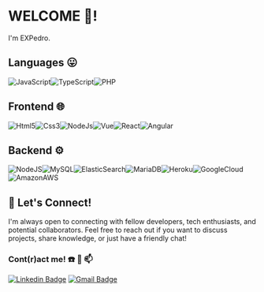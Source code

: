 # WELCOME 👋! 

I'm EXPedro.

## Languages :stuck_out_tongue:

![JavaScript](https://img.shields.io/badge/JavaScript-323330?style=for-the-badge&logo=javascript&logoColor=F7DF1E)![TypeScript](https://img.shields.io/badge/TypeScript-007ACC?style=for-the-badge&logo=typescript&logoColor=white)![PHP](https://img.shields.io/badge/PHP-777BB4?style=for-the-badge&logo=php&logoColor=white) 

## Frontend 🌐 

![Html5](https://img.shields.io/badge/HTML5-E34F26?style=for-the-badge&logo=html5&logoColor=white)![Css3](https://img.shields.io/badge/CSS3-1572B6?style=for-the-badge&logo=css3&logoColor=white)![NodeJs](https://img.shields.io/badge/Node.js-43853D?style=for-the-badge&logo=node.js&logoColor=white)![Vue](https://img.shields.io/badge/Vue.js-35495E?style=for-the-badge&logo=vue.js&logoColor=4FC08D)![React](https://img.shields.io/badge/React-20232A?style=for-the-badge&logo=react&logoColor=61DAFB)![Angular](https://img.shields.io/badge/Angular-DD0031?style=for-the-badge&logo=angular&logoColor=white)

## Backend ⚙️   

![NodeJS](https://img.shields.io/badge/Node%20js-339933?style=for-the-badge&logo=nodedotjs&logoColor=white)![MySQL](https://img.shields.io/badge/MySQL-005C84?style=for-the-badge&logo=mysql&logoColor=white)![ElasticSearch](https://img.shields.io/badge/Elastic_Search-005571?style=for-the-badge&logo=elasticsearch&logoColor=white)![MariaDB](https://img.shields.io/badge/MariaDB-003545?style=for-the-badge&logo=mariadb&logoColor=white)![Heroku](https://img.shields.io/badge/Heroku-430098?style=for-the-badge&logo=heroku&logoColor=white)![GoogleCloud](https://img.shields.io/badge/Google_Cloud-4285F4?style=for-the-badge&logo=google-cloud&logoColor=white)![AmazonAWS](https://img.shields.io/badge/Amazon_AWS-232F3E?style=for-the-badge&logo=amazon-aws&logoColor=white)    

## 🤝 Let's Connect!

I'm always open to connecting with fellow developers, tech enthusiasts, and potential collaborators. Feel free to reach out if you want to discuss projects, share knowledge, or just have a friendly chat!

### Cont(r)act me! :phone: :mega: :mailbox:

[![Linkedin Badge](https://img.shields.io/badge/-LinkedIn-blue?style=flat-square&logo=Linkedin&logoColor=white&link=https://www.linkedin.com/in/elisio-xavier-pedro//)](https://www.linkedin.com/in/elisio-xavier-pedro/)  [![Gmail Badge](https://img.shields.io/badge/-Gmail-red?style=flat-square&logo=Gmail&logoColor=white)](mailto:pedroelisio555@gmail.com) 





